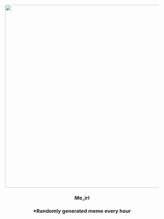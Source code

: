 <p align="center">
        <img src="https://i.redd.it/o1i4esfaskr81.jpg" width="600" height="600">
        </p>
        <h3 align="center">Me_irl</h3>
        <h3 align="center">*Randomly generated meme every hour</h3>
    